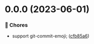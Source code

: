 # 0.0.0 (2023-06-01)


### 🎫 Chores

* support git-commit-emoji; ([cfb85a6](https://github.com/yangfei4913438/survey/commit/cfb85a6))



